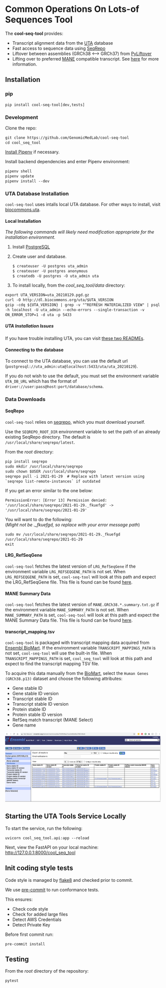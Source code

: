 # **C**ommon **O**perations **O**n **L**ots-of **Seq**uences Tool

The **cool-seq-tool** provides:

  - Transcript alignment data from the [UTA](https://github.com/biocommons/uta) database
  - Fast access to sequence data using [SeqRepo](https://github.com/biocommons/biocommons.seqrepo)
  - Liftover between assemblies (GRCh38 <--> GRCh37) from [PyLiftover](https://github.com/konstantint/pyliftover)
  - Lifting over to preferred [MANE](https://www.ncbi.nlm.nih.gov/refseq/MANE/) compatible transcript. See [here](docs/TranscriptSelectionPriority.md) for more information.

## Installation

### pip

```commandline
pip install cool-seq-tool[dev,tests]
```

### Development

Clone the repo:

```commandline
git clone https://github.com/GenomicMedLab/cool-seq-tool
cd cool_seq_tool
```

[Install Pipenv](https://pipenv-fork.readthedocs.io/en/latest/#install-pipenv-today) if necessary.

Install backend dependencies and enter Pipenv environment:

```commandline
pipenv shell
pipenv update
pipenv install --dev
```

### UTA Database Installation

`cool-seq-tool` uses intalls local UTA database. For other ways to install, visit [biocommons.uta](https://github.com/biocommons/uta).

#### Local Installation

_The following commands will likely need modification appropriate for the installation environment._
1. Install [PostgreSQL](https://www.postgresql.org/)
2. Create user and database.

    ```
    $ createuser -U postgres uta_admin
    $ createuser -U postgres anonymous
    $ createdb -U postgres -O uta_admin uta
    ```

3. To install locally, from the _cool_seq_tool/data_ directory:
```
export UTA_VERSION=uta_20210129.pgd.gz
curl -O http://dl.biocommons.org/uta/$UTA_VERSION
gzip -cdq ${UTA_VERSION} | grep -v "^REFRESH MATERIALIZED VIEW" | psql -h localhost -U uta_admin --echo-errors --single-transaction -v ON_ERROR_STOP=1 -d uta -p 5433
```

##### UTA Installation Issues
If you have trouble installing UTA, you can visit [these two READMEs](https://github.com/ga4gh/vrs-python/tree/main/docs/setup_help).

#### Connecting to the database

To connect to the UTA database, you can use the default url (`postgresql://uta_admin:uta@localhost:5433/uta/uta_20210129`).

If you do not wish to use the default, you must set the environment variable `UTA_DB_URL` which has the format of `driver://user:pass@host:port/database/schema`.

### Data Downloads

#### SeqRepo
`cool-seq-tool` relies on [seqrepo](https://github.com/biocommons/biocommons.seqrepo), which you must download yourself.

Use the `SEQREPO_ROOT_DIR` environment variable to set the path of an already existing SeqRepo directory. The default is `/usr/local/share/seqrepo/latest`.

From the _root_ directory:
```
pip install seqrepo
sudo mkdir /usr/local/share/seqrepo
sudo chown $USER /usr/local/share/seqrepo
seqrepo pull -i 2021-01-29  # Replace with latest version using `seqrepo list-remote-instances` if outdated
```

If you get an error similar to the one below:
```
PermissionError: [Error 13] Permission denied: '/usr/local/share/seqrepo/2021-01-29._fkuefgd' -> '/usr/local/share/seqrepo/2021-01-29'
```

You will want to do the following:\
(*Might not be ._fkuefgd, so replace with your error message path*)
```console
sudo mv /usr/local/share/seqrepo/2021-01-29._fkuefgd /usr/local/share/seqrepo/2021-01-29
exit
```

#### LRG_RefSeqGene

`cool-seq-tool` fetches the latest version of `LRG_RefSeqGene` if the environment variable `LRG_REFSEQGENE_PATH` is not set. When `LRG_REFSEQGENE_PATH` is set, `cool-seq-tool` will look at this path and expect the LRG_RefSeqGene file. This file is found can be found [here](https://ftp.ncbi.nlm.nih.gov/refseq/H_sapiens/RefSeqGene).

#### MANE Summary Data

`cool-seq-tool` fetches the latest version of `MANE.GRCh38.*.summary.txt.gz` if the environment variable `MANE_SUMMARY_PATH` is not set. When `MANE_SUMMARY_PATH` is set, `cool-seq-tool` will look at this path and expect the MANE Summary Data file. This file is found can be found [here](https://ftp.ncbi.nlm.nih.gov/refseq/MANE/MANE_human/current/).

#### transcript_mapping.tsv
`cool-seq-tool` is packaged with transcript mapping data acquired from [Ensembl BioMart](http://www.ensembl.org/biomart/martview). If the environment variable `TRANSCRIPT_MAPPINGS_PATH` is not set, `cool-seq-tool` will use the built-in file. When `TRANSCRIPT_MAPPINGS_PATH` is set, `cool_seq_tool` will look at this path and expect to find the transcript mapping TSV file.

To acquire this data manually from the [BioMart](https://www.ensembl.org/biomart/martview), select the `Human Genes (GRCh38.p13)` dataset and choose the following attributes:

* Gene stable ID
* Gene stable ID version
* Transcript stable ID
* Transcript stable ID version
* Protein stable ID
* Protein stable ID version
* RefSeq match transcript (MANE Select)
* Gene name

![image](biomart.png)

## Starting the UTA Tools Service Locally

To start the service, run the following:

```commandline
uvicorn cool_seq_tool.api:app --reload
```

Next, view the FastAPI on your local machine: http://127.0.0.1:8000/cool_seq_tool

## Init coding style tests
Code style is managed by [flake8](https://github.com/PyCQA/flake8) and checked prior to commit.

We use [pre-commit](https://pre-commit.com/#usage) to run conformance tests.

This ensures:

* Check code style
* Check for added large files
* Detect AWS Credentials
* Detect Private Key

Before first commit run:

```
pre-commit install
```

## Testing
From the _root_ directory of the repository:
```
pytest
```
